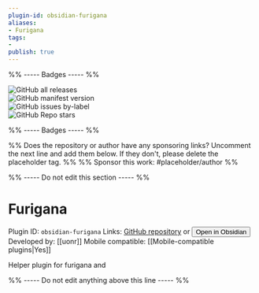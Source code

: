 ```yaml
---
plugin-id: obsidian-furigana
aliases:
- Furigana
tags: 
- 
publish: true
---
```


%% ----- Badges ----- %%

![GitHub all releases](https://img.shields.io/github/downloads/uonr/obsidian-furigana/total?color=573E7A&logo=github&style=for-the-badge)   
![GitHub manifest version](https://img.shields.io/github/manifest-json/v/uonr/obsidian-furigana?color=573E7A&logo=github&style=for-the-badge)   
![GitHub issues by-label](https://img.shields.io/github/issues/uonr/obsidian-furigana/help%20wanted?color=573E7A&logo=github&style=for-the-badge)   
![GitHub Repo stars](https://img.shields.io/github/stars/uonr/obsidian-furigana?color=573E7A&logo=github&style=for-the-badge)

%% ----- Badges ----- %%

%% Does the repository or author have any sponsoring links? Uncomment the next line and add them below. If they don't, please delete the placeholder tag. %%
%% Sponsor this work: #placeholder/author %%

%% ----- Do not edit this section ----- %%

# Furigana

Plugin ID: `obsidian-furigana`
Links: [GitHub repository](https://github.com/uonr/obsidian-furigana) or [<button id=HH>Open in Obsidian</button>](obsidian://goto-plugin?id=obsidian-furigana)
Developed by: [[uonr]]
Mobile compatible: [[Mobile-compatible plugins|Yes]]

Helper plugin for furigana and <ruby>

%% ----- Do not edit anything above this line ----- %% 
